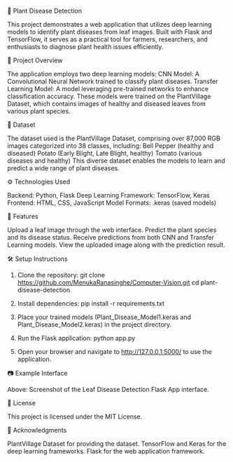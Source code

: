 🌿 Plant Disease Detection

  This project demonstrates a web application that utilizes deep learning models to identify plant diseases from leaf images. Built with Flask and TensorFlow, it serves as a practical tool for farmers, researchers, and enthusiasts to diagnose plant health issues efficiently.

📌 Project Overview

  The application employs two deep learning models:
    CNN Model: A Convolutional Neural Network trained to classify plant diseases.
    Transfer Learning Model: A model leveraging pre-trained networks to enhance classification accuracy.
  These models were trained on the PlantVillage Dataset, which contains images of healthy and diseased leaves from various plant species.

🧠 Dataset

  The dataset used is the PlantVillage Dataset, comprising over 87,000 RGB images categorized into 38 classes, including:
    Bell Pepper (healthy and diseased)
    Potato (Early Blight, Late Blight, healthy)
    Tomato (various diseases and healthy)
  This diverse dataset enables the models to learn and predict a wide range of plant diseases.

⚙️ Technologies Used

  Backend: Python, Flask
  Deep Learning Framework: TensorFlow, Keras
  Frontend: HTML, CSS, JavaScript
  Model Formats: .keras (saved models)

🚀 Features

  Upload a leaf image through the web interface.
  Predict the plant species and its disease status.
  Receive predictions from both CNN and Transfer Learning models.
  View the uploaded image along with the prediction result.

🛠️ Setup Instructions

  1. Clone the repository:
    git clone https://github.com/MenukaRanasinghe/Computer-Vision.git
    cd plant-disease-detection

  2. Install dependencies:
    pip install -r requirements.txt

  3. Place your trained models (Plant_Disease_Model1.keras and Plant_Disease_Model2.keras) in the project directory.

  4. Run the Flask application:
    python app.py

  5. Open your browser and navigate to http://127.0.0.1:5000/ to use the application.

📷 Example Interface

  Above: Screenshot of the Leaf Disease Detection Flask App interface.

📄 License

  This project is licensed under the MIT License.

📌 Acknowledgments

  PlantVillage Dataset for providing the dataset.
  TensorFlow and Keras for the deep learning frameworks.
  Flask for the web application framework.
